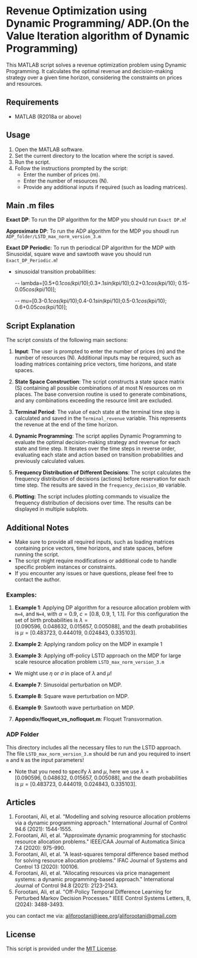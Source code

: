 
# Revenue Optimization using Dynamic Programming/ ADP.(On the Value Iteration algorithm of Dynamic Programming) 

This MATLAB script solves a revenue optimization problem using Dynamic Programming. It calculates the optimal revenue and decision-making strategy over a given time horizon, considering the constraints on prices and resources.

## Requirements
- MATLAB (R2018a or above)

## Usage
1. Open the MATLAB software.
2. Set the current directory to the location where the script is saved.
3. Run the script.
4. Follow the instructions prompted by the script:
   - Enter the number of prices (m).
   - Enter the number of resources (N).
   - Provide any additional inputs if required (such as loading matrices).

## Main .m files

**Exact DP**: To run the DP algorithm for the MDP you should run `Exact DP.m`!

**Approximate DP**: To run the ADP algorithm for the MDP you shoudl run `ADP_folder/LSTD_max_norm_version_3.m`

**Exact DP  Periodic**: To run th periodical DP algorithm for the MDP with Sinusoidal, square wave and sawtooth wave you should run `Exact_DP_Periodic.m`!

- sinusoidal transition probabilities:

    -- lambda=[0.5+0.1*cos(k*pi/10);0.3+.1*sin(k*pi/10);0.2+0.1*cos(k*pi/10); 0.15-0.05*cos(k*pi/10)];

    -- mu=[0.3-0.1*cos(k*pi/10);0.4-0.1*sin(k*pi/10);0.5-0.1*cos(k*pi/10); 0.6+0.05*cos(k*pi/10)];
    


## Script Explanation
The script consists of the following main sections:

1. **Input**: The user is prompted to enter the number of prices (m) and the number of resources (N). Additional inputs may be required, such as loading matrices containing price vectors, time horizons, and state spaces.

2. **State Space Construction**: The script constructs a state space matrix (S) containing all possible combinations of at most N resources on m places. The base conversion routine is used to generate combinations, and any combinations exceeding the resource limit are excluded.

3. **Terminal Period**: The value of each state at the terminal time step is calculated and saved in the `Terminal_revenue` variable. This represents the revenue at the end of the time horizon.

4. **Dynamic Programming**: The script applies Dynamic Programming to evaluate the optimal decision-making strategy and revenue for each state and time step. It iterates over the time steps in reverse order, evaluating each state and action based on transition probabilities and previously calculated values.

5. **Frequency Distribution of Different Decisions**: The script calculates the frequency distribution of decisions (actions) before reservation for each time step. The results are saved in the `frequency_decision_BD` variable.

6. **Plotting**: The script includes plotting commands to visualize the frequency distribution of decisions over time. The results can be displayed in multiple subplots.

## Additional Notes
- Make sure to provide all required inputs, such as loading matrices containing price vectors, time horizons, and state spaces, before running the script.
- The script might require modifications or additional code to handle specific problem instances or constraints.
- If you encounter any issues or have questions, please feel free to contact the author.

### Examples:

1. **Example 1**: Applying DP algorithm for a resource allocation problem with `m=4`, and `N=4`, with $\alpha=0.9$, $c= [0.8,\ 0.9,\ 1,\ 1.1]$. For this configuration the set of birth probabilities is $\lambda= [0.090596,\ 0.048632,\ 0.015657,\ 0.005088],$ and the death probabilities is 
$\mu = [0.483723,\ 0.444019,\ 0.024843,\ 0.335103]$.

2. **Example 2**: Applying random policy on the MDP in example 1

3. **Example 3**: Applying off-policy LSTD approach on the MDP for large scale resource allocation problem  `LSTD_max_norm_version_3.m`

- We might use $\eta$ or $\sigma$ in place of $\lambda$ and $\mu$!

4. **Example 7**: Sinusoidal perturbation on MDP.

5. **Example 8**: Square wave perturbation on MDP.

6. **Example 9**: Sawtooth wave perturbation on MDP.

7. **Appendix/floquet_vs_nofloquet.m**: Floquet Transvormation.

### ADP Folder 

This directory includes all the necessary files to run the LSTD approach. The file `LSTD_max_norm_version_3.m` should be run and you required to insert `m` and `N` as the input parameters! 
- Note that you need to specify $\lambda$ and $\mu$, here we use $\lambda= [0.090596,\ 0.048632,\ 0.015657,\ 0.005088],$ and the death probabilities is 
$\mu = [0.483723,\ 0.444019,\ 0.024843,\ 0.335103]$.


## Articles

1. Forootani, Ali, et al. "Modelling and solving resource allocation problems via a dynamic programming approach." International Journal of Control 94.6 (2021): 1544-1555.
2. Forootani, Ali, et al. "Approximate dynamic programming for stochastic resource allocation problems." IEEE/CAA Journal of Automatica Sinica 7.4 (2020): 975-990.
3. Forootani, Ali, et al. "A least-squares temporal difference based method for solving resource allocation problems." IFAC Journal of Systems and Control 13 (2020): 100106.
4. Forootani, Ali, et al. "Allocating resources via price management systems: a dynamic programming-based approach." International Journal of Control 94.8 (2021): 2123-2143.
5. Forootani, Ali, et al. "Off-Policy Temporal Difference Learning for Perturbed Markov Decision Processes." IEEE Control Systems Letters, 8, (2024): 3488-3493.

you can contact me via: aliforootani@ieee.org/aliforootani@gmail.com

## License
This script is provided under the [MIT License](https://opensource.org/licenses/MIT).
